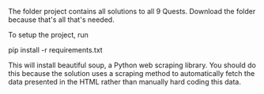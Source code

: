 The folder project contains all solutions to all 9 Quests. Download the folder because that's all that's needed.

To setup the project, run 

pip install -r requirements.txt

This will install beautiful soup, a Python web scraping library. You should do this because the solution uses a scraping method to automatically fetch the data presented in the HTML rather than manually hard coding this data.
